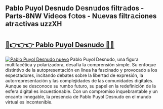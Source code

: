 ## Pablo Puyol Desnudo D𝚎sn𝚞dos filtr𝚊dos - Parts-8NW Vid𝚎os f𝚘tos - N𝚞evas filtr𝚊ciones atr𝚊ctivas uzzXH

# <h2><a href="http://mb13msk.tromn.icu/?c=Pablo+Puyol+Desnudo">🔗👉👉👉 Pablo Puyol Desnudo 🔗🔗</a></h2>

[![Pablo Puyol Desnudo nuevo](https://i.imgur.com/pEAQMta.gif)](http://mb13msk.tromn.icu/?c=Pablo+Puyol+Desnudo)
Pablo Puyol Desnudo, una figura multifacética y polarizadora, desafía la comprensión simple. Su enfoque distintivo de la autopresentación en línea ha fascinado y provocado a los espectadores, incitando debates sobre la libertad de expresión, la autorrepresentación y las complejidades de las comunidades digitales. Aunque se desconoce su rumbo futuro, su papel en la redefinición de la esfera digital es incuestionable. Con un compromiso inquebrantable y un encanto innegable, la presencia de Pablo Puyol Desnudo en el mundo virtual es incontenible.
